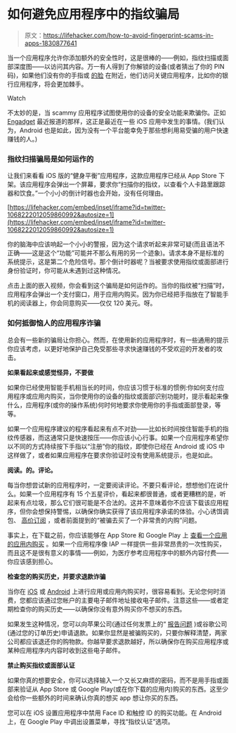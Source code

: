 # 如何避免应用程序中的指纹骗局

> 原文：<https://lifehacker.com/how-to-avoid-fingerprint-scams-in-apps-1830877641>

当一个应用程序允许你添加额外的安全性时，这是很棒的——例如，指纹扫描或面部深度图——以访问其内容。万一有人得到了你解锁的设备(或者猜出了你的 PIN 码)，如果他们没有你的手指或 [的脸](https://www.youtube.com/watch?v=_zQ3K-ylk-4) 在附近，他们访问关键应用程序，比如你的银行应用程序，将会更加棘手。

Watch

不太妙的是，当 scammy 应用程序试图使用你的设备的安全功能来欺骗你。正如 [Engadget](https://www.engadget.com/2018/12/04/app-store-scammers-touch-id/) 最近报道的那样，这正是最近在一些 iOS 应用中发生的事情。(我们认为，Android 也是如此，因为没有一个平台能幸免于那些想利用易受骗的用户快速赚钱的人。)

### 指纹扫描骗局是如何运作的

让我们来看看 iOS 版的“健身平衡”应用程序，这款应用程序已经从 App Store 下架。该应用程序会弹出一个屏幕，要求你“扫描你的指纹，以查看个人卡路里跟踪器和饮食。”一个小小的倒计时器也会开始，没有任何理由。

 [https://lifehacker.com/embed/inset/iframe?id=twitter-1068222012059860992&autosize=1](https://lifehacker.com/embed/inset/iframe?id=twitter-1068222012059860992&autosize=1) 

你的脑海中应该响起一个小小的警报，因为这个请求听起来非常可疑(而且语法不正确——这是这个“功能”可能并不那么有用的另一个迹象)。请求本身不是标准的系统提示，这是第二个危险信号。那个倒计时器呢？当被要求使用指纹或面部进行身份验证时，你可能从未遇到过这种情况。

点击上面的嵌入视频，你会看到这个骗局是如何运作的。当你的指纹被“扫描”时，应用程序会弹出一个支付窗口，用于应用内购买。因为你已经把手指放在了智能手机的阅读器上，你会同意购买——仅仅 120 美元。呀。

### 如何抵御恼人的应用程序诈骗

总会有一些新的骗局让你担心。然而，在使用新的应用程序时，有一些通用的提示你应该考虑，以更好地保护自己免受那些寻求快速赚钱的不受欢迎的开发者的攻击。

**如果看起来或感觉怪异，不要做**

如果你已经使用智能手机相当长的时间，你应该习惯于标准的惯例:你如何支付应用程序或应用内购买，当你使用你的设备的指纹或面部识别功能时，提示看起来像什么，应用程序(或你的操作系统)何时何地要求你使用你的手指或面部登录，等等。

如果一个应用程序建议的程序看起来有点不对劲——比如长时间按住智能手机的指纹传感器，而这通常只是快速按压——你应该小心行事。如果一个应用程序希望你以不同的方式持续按下手指以“注册”你的指纹，即使你已经在 Android 或 iOS 中这样做了，或者如果应用程序在要求你验证时没有使用系统提示，也是如此。

**阅读。的。评论。**

每当你想尝试新的应用程序时，一定要阅读评论。不要只看评论，想想他们在说什么。如果一个应用程序有 15 个五星评价，看起来都很普通，或者更糟糕的是，听起来有点垃圾，那么它们很可能是不合法的。这并不意味着你不应该下载该应用程序，但你会想保持警惕，以确保你确实获得了该应用程序承诺的体验。小心诱饵调包、 [高价订阅](https://lifehacker.com/how-to-not-get-scammed-by-bogus-subscription-apps-1829831182) ，或者前面提到的“被骗去买了一个非常贵的内购”问题。

事实上，在下载之前，你应该能够在 App Store 和 Google Play 上 [查看一个应用的应用内购买](https://lifehacker.com/how-to-find-an-ios-apps-in-app-purchases-before-you-buy-1830080008) 。如果一个应用程序像 IAP 一样提供一些非常昂贵的一次性购买，而且这不是很有意义的事情——例如，为医疗参考应用程序中的额外内容付费——你应该感到担心。

**检查您的购买历史，并要求退款诈骗**

当你在 [iOS](https://support.apple.com/en-us/HT204088) 或 [Android](https://support.google.com/googleplay/answer/2850369?hl=en) 上进行应用或应用内购买时，很容易看到。无论您何时消费，您都应该通过您帐户的主要电子邮件地址接收电子邮件。注意这些——或者定期检查你的购买历史——以确保你没有意外购买你不想买的东西。

如果发生这种情况，您可以向苹果公司(通过任何发票上的“ [报告问题](https://support.apple.com/en-us/HT204088) )或谷歌公司(通过您的订单历史)申请退款。如果你显然是被骗购买的，只要你解释清楚，两家公司都应该退还你的购物款。你越早要求退款越好，所以确保你在购买应用程序或某种应用程序内内容时收到这些电子邮件。

**禁止购买指纹或面部认证**

如果你真的想要安全，你可以选择输入一个又长又麻烦的密码，而不是用手指或面部来验证从 App Store 或 Google Play(或在你下载的应用内)购买的东西。这至少会给你一些额外的时间来确认你真的想买 app 想让你买的东西。

您可以在 iOS 设置应用程序中禁用 Face ID 和触控 ID 的购买功能。在 Android 上，在 Google Play 中调出设置菜单，寻找“指纹认证”选项。